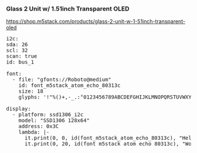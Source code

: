 ### Glass 2 Unit w/ 1.51inch Transparent OLED

https://shop.m5stack.com/products/glass-2-unit-w-1-51inch-transparent-oled

<pre>
i2c:
sda: 26
scl: 32
scan: true
id: bus_1

font:
  - file: "gfonts://Roboto@medium"
    id: font_m5stack_atom_echo_80313c
    size: 18
    glyphs: '!"%()+,-_.:°0123456789ABCDEFGHIJKLMNOPQRSTUVWXYZ abcdefghijklmnopqrstuvwxyz/³µ'

display:
  - platform: ssd1306_i2c
    model: "SSD1306 128x64"
    address: 0x3C
    lambda: |-
      it.print(0, 0, id(font_m5stack_atom_echo_80313c), "Hello");
      it.print(0, 20, id(font_m5stack_atom_echo_80313c), "World!");
</pre>
